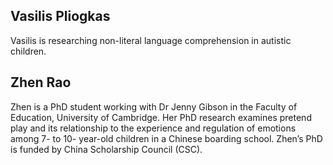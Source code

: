 ## Vasilis Pliogkas

Vasilis is researching non-literal language comprehension in autistic children.

## Zhen Rao

Zhen is a PhD student working with Dr Jenny Gibson in the Faculty of Education, University of Cambridge. Her PhD research examines pretend play and its relationship to the experience and regulation of emotions among 7- to 10- year-old children in a Chinese boarding school. Zhen’s PhD is funded by China Scholarship Council (CSC).
